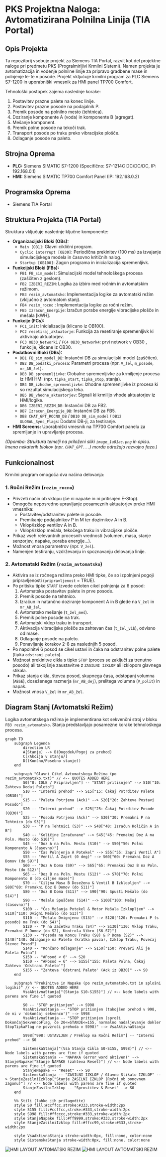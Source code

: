 # PKS Projektna Naloga: Avtomatizirana Polnilna Linija (TIA Portal)

## Opis Projekta

Ta repozitorij vsebuje projekt za Siemens TIA Portal, razvit kot del projektne naloge pri predmetu PKS (Progralmirljivi Krmilni Sistemi). Namen projekta je avtomatizacija in vodenje polnilne linije za pripravo gradbene mase in polnjenje le-te v posode. Projekt vključuje krmilni program za PLC Siemens S7-1200 in uporabniški vmesnik za HMI panel TP700 Comfort.

Tehnološki postopek zajema naslednje korake:
1.  Postavitev prazne palete na konec linije.
2.  Postavitev prazne posode na podajalnik P.
3.  Premik posode na polnilno mesto (tehtnica).
4.  Doziranje komponente A (voda) in komponente B (agregat).
5.  Mešanje komponent.
6.  Premik polne posode na tekoči trak.
7.  Transport posode po traku preko vibracijske plošče.
8.  Odlaganje posode na paleto.

## Strojna Oprema

* **PLC:** Siemens SIMATIC S7-1200 (Specifično: S7-1214C DC/DC/DC, IP: 192.168.0.1)
* **HMI:** Siemens SIMATIC TP700 Comfort Panel (IP: 192.168.0.2)

## Programska Oprema

* Siemens TIA Portal

## Struktura Projekta (TIA Portal)

Struktura vključuje naslednje ključne komponente:

* **Organizacijski Bloki (OBs):**
    * `Main [OB1]`: Glavni ciklični program.
    * `Cyclic interrupt [OB30]`: Periodična prekinitev (100 ms) za izvajanje simulacijskega modela in časovno kritičnih nalog.
    * `Startup [OB100]`: Zagon programa in inicializacija spremenljivk.
* **Funkcijski Bloki (FBs):**
    * `FB1 FB_sim_model`: Simulacijski model tehnološkega procesa (zaščiten z geslom).
    * `FB2 IZBERI_REZIM`: Logika za izbiro med ročnim in avtomatskim režimom.
    * `FB3 rezim_avtomatsko`: Implementacija logike za avtomatski režim (vključno z avtomatom stanj).
    * `FB4 rezim_rocno` : Implementacija logike za ročni režim.
    * `FB5 Izracun_Energije`: Izračun porabe energije vibracijske plošče in mešala  [kWH].
* **Funkcije (FCs):**
    * `FC1_init`: Inicializacija (klicano iz OB100).
    * `FC2 resetiraj_aktuatorje`: Funkcija za resetiranje spremenljivk ki aktivirajo aktuatorjev.
    * `FC3 OB30_Network1` / `FC4 OB30_Network4`: prvi network v OB30 , funkcije, klicane iz OB30.
* **Podatkovni Bloki (DBs):**
    * `DB1 FB_sim_model_DB`: Instančni DB za simulacijski model (zaščiten).
    * `DB2 DB_podatki_procesa`: Parametri procesa (npr. `V_žel`, `m_posode`, `mr_AB_žel`).
    * `DB3 DB_spremenljivke`: Globalne spremenljivke za krmiljenje procesa iz HMI HMI (npr. `tipka_start`, `tipka_stop`, stanja).
    * `DB4 DB_izhodne_spremenljivke`: Izhodne spremenljivke iz procesa ki so rezultat simulacijskega teka.
    * `DB5 DB_vhodne_aktuatorjev`: Signali ki krmilijo vhode aktuatorjev iz HMI/logike.
    * `DB6 IZBERI_REZIM_DB`: Instančni DB za FB2.
    * `DB7 Izracun_Energije_DB`: Instančni DB za FB5.
    * `DB8 CHAT_GPT_ROCNO_DB` / `DB10 DB_sim_model` / `DB12 GLOBAL_Sync_Flags`: Dodatni DB-ji, za testiranje.
* **HMI Screens:** Uporabniški vmesnik na TP700 Comfort panelu za spremljanje in upravljanje procesa.

*(Opomba: Struktura temelji na priloženi sliki `image_1a81ac.png` in opisu. Imena nekaterih blokov (npr. `CHAT_GPT...`) morda odražajo razvojno fazo.)*

## Funkcionalnost

Krmilni program omogoča dva načina delovanja:

### 1. Ročni Režim (`rezim_rocno`)

* Privzeti način ob vklopu (če ni napake in ni pritisnjen E-Stop).
* Omogoča neposredno upravljanje posameznih aktuatorjev preko HMI vmesnika:
    * Postavitev/odstranitev palete in posode.
    * Premikanje podajalnikov P in M ter dozirnikov A in B.
    * Vklop/izklop ventilov A in B.
    * Vklop/izklop mešala, tekočega traku in vibracijske plošče.
* Prikaz vseh relevantnih procesnih vrednosti (volumen, masa, stanje senzorjev, napake, poraba energije...).
* Možnost vnosa parametrov (npr. `V_žel`).
* Namenjen testiranju, vzdrževanju in spoznavanju delovanja linije.

### 2. Avtomatski Režim (`rezim_avtomatsko`)

* Aktivira se iz ročnega režima preko HMI tipke, če so izpolnjeni pogoji pripravljenosti (`pripravljenost` = TRUE).
* Po pritisku tipke `START` izvede celoten cikel polnjenja za 6 posod:
    1.  Avtomatska postavitev palete in prve posode.
    2.  Premik posode na tehtnico.
    3.  Izračun in natančno doziranje komponent A in B glede na `V_žel` in `mr_AB_žel`.
    4.  Avtomatsko mešanje (`t_žel_meš`).
    5.  Premik polne posode na trak.
    6.  Avtomatski vklop traku in transport.
    7.  Aktivacija vibracijske plošče za zahtevan čas (`t_žel_vib`), odvisno od mase.
    8.  Odlaganje posode na paleto.
    9.  Ponavljanje korakov 2-8 za naslednjih 5 posod.
* Po napolnitvi 6 posod se cikel ustavi in čaka na odstranitev polne palete (tipka `odstrani_paleto`).
* Možnost prekinitve cikla s tipko `STOP` (proces se zaključi za trenutno posodo) ali takojšnje zaustavitve z `ZASILNI IZKLOP` ali izklopom glavnega stikala.
* Prikaz stanja cikla, števca posod, skupnega časa, odstopanj volumna (`ABSE`), doseženega razmerja (`mr_AB_dej`), prelitega volumna (`V_polit`) in napak.
* Možnost vnosa `V_žel` in `mr_AB_žel`.

## Diagram Stanj (Avtomatski Režim)

Logika avtomatskega režima je implementirana kot sekvenčni stroj v bloku `FB3 rezim_avtomatsko`. Stanja predstavljajo posamezne korake tehnološkega procesa.
```mermaid
graph TD
    subgraph Legenda
        direction LR
        A[Stanje] --> B(Dogodek/Pogoj za prehod)
        C[/Akcija v stanju/]
        D((Končno/Posebno stanje))
    end

    subgraph "Glavni Cikel Avtomatskega Režima (po rezim_avtomatsko.txt)" // <-- QUOTES ADDED HERE
        S0["0: IDLE / Pripravljen"] -- "START pritisnjen" --> S10["10: Zahteva Dodaj Paleto"]
        S10 -- "Interni prehod" --> S15["15: Čakaj Potrditev Palete (OB30)"]
        S15 -- "Paleta Potrjena (Ack)" --> S20["20: Zahteva Postavi Posodo"]
        S20 -- "Interni prehod" --> S25["25: Čakaj Potrditev Posode (OB30)"]
        S25 -- "Posoda Potrjena (Ack)" --> S30["30: Premakni P na Tehtnico (do S3)"]
        S30 -- "P na Tehtnici (S3)" --> S40["40: Izračun Količin A in B"]
        S40 -- "Količine Izračunane" --> S45["45: Premakni Doz A na Poln. Mesto (do S10)"]
        S45 -- "Doz A na Poln. Mestu (S10)" --> S50["50: Polni Komponento A (časovno)"]
        S50 -- "Čas Polnjenja A Potekel" --> S55["55: Zapri Ventil A"]
        S55 -- "Ventil A Zaprt (0 deg)" --> S60["60: Premakni Doz A Domov (do S9)"]
        S60 -- "Doz A Doma (S9)" --> S65["65: Premakni Doz B na Poln. Mesto (do S12)"]
        S65 -- "Doz B na Poln. Mestu (S12)" --> S70["70: Polni Komponento B (do ciljne mase)"]
        S70 -- "Ciljna Masa B Dosežena & Ventil B Izklopljen" --> S80["80: Premakni Doz B Domov (do S11)"]
        S80 -- "Doz B Doma (S11)" --> S90["90: Spusti Mešalo (do S14)"]
        S90 -- "Mešalo Spuščeno (S14)" --> S100["100: Mešaj (časovno)"]
        S100 -- "Čas Mešanja Potekel & Motor Mešala Izklopljen" --> S110["110: Dvigni Mešalo (do S13)"]
        S110 -- "Mešalo Dvignjeno (S13)" --> S120["120: Premakni P (s posodo) na Trak (do S4)"]
        S120 -- "P na Začetku Traku (S4)" --> S130["130: Vklop Traku, Premakni P Domov (do S2), Kontrola Vibro (S6-S7)"]
        S130 -- "Posoda na Koncu Traku (S8) & P Doma (S2)" --> S140["140: Odlaganje na Paleto (kratka pavza), Izklop Traku, Povečaj Števec Posod"]
        S140 -- "Končano Odlaganje" --> S150["150: Preveri Ali je Paleta Polna"]
        S150 -- "#Posod < 6" --> S20
        S150 -- "#Posod = 6" --> S155["155: Paleta Polna, Čakaj Zahtevo 'Odstrani Paleto'"]
        S155 -- "Zahteva 'Odstrani Paleto' (Ack iz OB30)" --> S0
    end

    subgraph "Prekinitve in Napake (po rezim_avtomatsko.txt in splošni logiki)" // <-- QUOTES ADDED HERE
        VsaAktivnaStanja["(Stanja S10-S155)"] // <-- Node labels with parens are fine if quoted

        S0 -- "STOP pritisnjen" --> S998
        VsaAktivnaStanja -- "STOP pritisnjen (takojšen prehod v 998, če ni v 'dokončaj sekvenco')" --> S998
        VsaAktivnaStanja -- "STOP pritisnjen (sproži DokončajSekvencoFlag, če 20<=STANJE<=155, normalno nadaljevanje dokler StopTipkaFlag ne povzroči prehoda v S998)" --> VsaAktivnaStanja

        S998["998: USTAVLJEN / Preklop na Ročni Režim"] -- "Interni prehod" --> S0

        SistemskaStanja["(Vsa Stanja Cikla S0-S155, S998)"] // <-- Node labels with parens are fine if quoted
        SistemskaStanja -- "NAPAKA (error_word aktiven)" --> StanjeNapake["Stanje NAPAKE (zahteva Reset)"] // <-- Node labels with parens are fine if quoted
        StanjeNapake -- "Reset" --> S0
        SistemskaStanja -- "ZASILNI IZKLOP / Glavno Stikalo IZKLOP" --> StanjeZasilniIzklop["Stanje ZASILNI IZKLOP (Ročni ob ponovnem zagonu)"] // <-- Node labels with parens are fine if quoted
        StanjeZasilniIzklop -- "Sprostitev & Reset" --> S0
    end

    %% Stili (lahko jih prilagodite)
    style S0 fill:#ccffcc,stroke:#333,stroke-width:2px
    style S155 fill:#ccffcc,stroke:#333,stroke-width:2px
    style S998 fill:#ffcccc,stroke:#333,stroke-width:2px
    style StanjeNapake fill:#ff9999,stroke:#333,stroke-width:2px
    style StanjeZasilniIzklop fill:#ffcc99,stroke:#333,stroke-width:2px
    
    style VsaAktivnaStanja stroke-width:0px, fill:none, color:none
    style SistemskaStanja stroke-width:0px, fill:none, color:none
```

![HMI LAYOUT AVTOMATSKI REZIM](HMI_avtomatsko.png "HMI prototip")
![HMI LAYOUT AVTOMATSKI REZIM](HMI_rocno.png "HMI prototip")